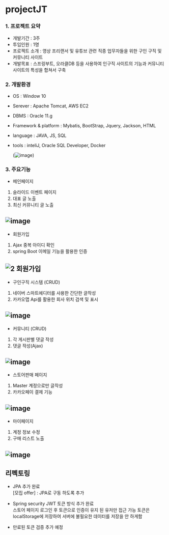 # projectJT


### 1. 프로젝트 요약
- 개발기간 : 3주
- 투입인원 : 1명
- 프로젝트 소개 : 영상 프리랜서 및 유튜브 관련 직종 업무자들을 위한 구인 구직 및 커뮤니티 사이트
- 개발목표 : 스프링부트, 오라클DB 등을 사용하여 인구직 사이트의 기능과 커뮤니티 사이트의 특성을 합쳐서 구축



### 2. 개발환경  
- OS : Window 10  
- Serever : Apache Tomcat, AWS EC2
- DBMS : Oracle 11.g
- Framework & platform : Mybatis, BootStrap, Jquery, Jackson, HTML
- language : JAVA, JS, SQL
- tools : inteliJ, Oracle SQL Developer, Docker


  (![image](https://github.com/sinsincoccr/projectJT/assets/145324925/e5b9e77c-105e-47c3-81f4-86df7b065401))





### 3. 주요기능

- 메인페이지
1. 슬라이드 이벤트 페이지
2. 대표 글 노출
3. 최신 커뮤니티 글 노출

![image](https://github.com/sinsincoccr/projectJT/assets/145324925/bc8119f3-3e99-4015-a0ab-9948a1e3b51e)
-----

- 회원가입
1. Ajax 중복 아이디 확인
2. spring Boot 이메일 기능을 활용한 인증

![2  회원가입](https://github.com/sinsincoccr/projectJT/assets/145324925/266da645-f249-4cea-a932-26f8cb27f8bb)
-----

- 구인구직 시스템 (CRUD)
1. 네이버 스마트에디터를 사용한 간단한 글작성
2. 카카오맵 Api를 활용한 회사 위치 검색 및 표시
   
![image](https://github.com/sinsincoccr/projectJT/assets/145324925/38b98fa5-7652-4fd6-9217-b1cf5afdd49a)
-----



- 커뮤니티 (CRUD)
1. 각 게시판별 댓글 작성
2. 댓글 작성(Ajax)
   
![image](https://github.com/sinsincoccr/projectJT/assets/145324925/cf3e82f4-9191-4d32-a3c5-21336ae23b6c)
-----
- 스토어판매 페이지
1. Master 계정으로만 글작성
2. 카카오페이 결제 기능
   
![image](https://github.com/sinsincoccr/projectJT/assets/145324925/ea46cf1a-f14a-4628-8df2-59023f76f166)
-----

- 마이페이지
1. 계정 정보 수정
2. 구매 리스트 노출
   
![image](https://github.com/sinsincoccr/projectJT/assets/145324925/8e59af33-3c21-44af-96c7-e20dbe4d8619)
-----


## 리펙토링 
- JPA 추가 완료 <br/>
[모집 offer] : JPA로 구동 하도록 추가

- Spring security JWT 토큰 방식 추가 완료   <br/>
스토어 페이지 로그인 후 토큰으로 인증이 유지 된 유저만 접근 가능
토큰은 localStorage에 저장하여 서버에 불필요한 데이터를 저장을 안 하게함
+ 만료된 토큰 검증 추가 예정

